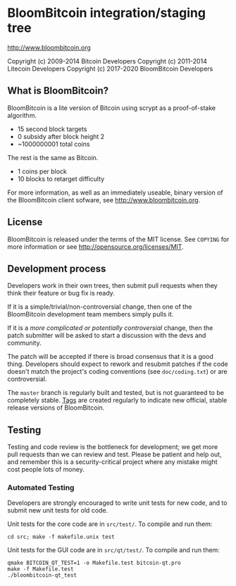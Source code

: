 BloomBitcoin integration/staging tree
================================

http://www.bloombitcoin.org

Copyright (c) 2009-2014 Bitcoin Developers
Copyright (c) 2011-2014 Litecoin Developers
Copyright (c) 2017-2020 BloomBitcoin Developers

What is BloomBitcoin?
----------------

BloomBitcoin is a lite version of Bitcoin using scrypt as a proof-of-stake algorithm.
 - 15 second block targets
 - 0 subsidy after block height 2
 - ~1000000001 total coins

The rest is the same as Bitcoin.
 - 1 coins per block
 - 10 blocks to retarget difficulty

For more information, as well as an immediately useable, binary version of
the BloomBitcoin client sofware, see http://www.bloombitcoin.org.

License
-------

BloomBitcoin is released under the terms of the MIT license. See `COPYING` for more
information or see http://opensource.org/licenses/MIT.

Development process
-------------------

Developers work in their own trees, then submit pull requests when they think
their feature or bug fix is ready.

If it is a simple/trivial/non-controversial change, then one of the BloomBitcoin
development team members simply pulls it.

If it is a *more complicated or potentially controversial* change, then the patch
submitter will be asked to start a discussion with the devs and community.

The patch will be accepted if there is broad consensus that it is a good thing.
Developers should expect to rework and resubmit patches if the code doesn't
match the project's coding conventions (see `doc/coding.txt`) or are
controversial.

The `master` branch is regularly built and tested, but is not guaranteed to be
completely stable. [Tags](https://github.com/bloombitcoin-project/bloombitcoin/tags) are created
regularly to indicate new official, stable release versions of BloomBitcoin.

Testing
-------

Testing and code review is the bottleneck for development; we get more pull
requests than we can review and test. Please be patient and help out, and
remember this is a security-critical project where any mistake might cost people
lots of money.

### Automated Testing

Developers are strongly encouraged to write unit tests for new code, and to
submit new unit tests for old code.

Unit tests for the core code are in `src/test/`. To compile and run them:

    cd src; make -f makefile.unix test

Unit tests for the GUI code are in `src/qt/test/`. To compile and run them:

    qmake BITCOIN_QT_TEST=1 -o Makefile.test bitcoin-qt.pro
    make -f Makefile.test
    ./bloombitcoin-qt_test

